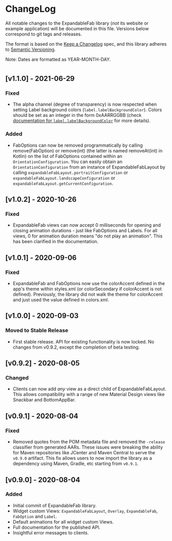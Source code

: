 # ChangeLog
All notable changes to the ExpandableFab library (*not* its website or example application) will be documented in this file. Versions below correspond to git tags and releases.

The format is based on the [Keep a Changelog](https://keepachangelog.com/en/1.0.0/) spec,
and this library adheres to [Semantic Versioning](https://semver.org/).

Note: Dates are formatted as YEAR-MONTH-DAY.

#

## [v1.1.0] - 2021-06-29
### Fixed
- The alpha channel (degree of transparency) is now respected when setting Label background colors (`label.labelBackgroundColor`). Colors should be set as an integer in the form 0xAARRGGBB (check [documentation for `label.labelBackgroundColor`](https://nambicompany.github.io/expandable-fab/kdoc/) for more details).

### Added
- FabOptions can now be removed programmatically by calling remove(FabOption) or remove(int) (the latter is named removeAt(int) in Kotlin) on the list of FabOptions contained within an `OrientationConfiguration`. You can easily obtain an `OrientationConfiguration` from an instance of ExpandableFabLayout by calling `expandableFabLayout.portraitConfiguration` or `expandableFabLayout.landscapeConfiguration` or `expandableFabLayout.getCurrentConfiguration`.

## [v1.0.2] - 2020-10-26
### Fixed
- ExpandableFab views can now accept 0 milliseconds for opening and closing animation durations - just like FabOptions and Labels. For all views, 0 for animation duration means "do not play an animation". This has been clarified in the documentation.

## [v1.0.1] - 2020-09-06
### Fixed
- ExpandableFab and FabOptions now use the colorAccent defined in the app's theme within styles.xml (or colorSecondary if colorAccent is not defined). Previously, the library did not walk the theme for colorAccent and just used the value defined in colors.xml.

## [v1.0.0] - 2020-09-03
### Moved to Stable Release
- First stable release. API for existing functionality is now locked. No changes from v0.9.2, except the completion of beta testing.

## [v0.9.2] - 2020-08-05
### Changed
- Clients can now add *any* view as a direct child of ExpandableFabLayout. This allows compatibility with a range of new Material Design views like Snackbar and BottomAppBar.

## [v0.9.1] - 2020-08-04
### Fixed
- Removed quotes from the POM metadata file and removed the `-release` classifier from generated AARs. These issues were breaking the ability for Maven repositories like JCenter and Maven Central to serve the `v0.9.0` artifact. This fix allows users to now import the library as a dependency using Maven, Gradle, etc starting from `v0.9.1`.

## [v0.9.0] - 2020-08-04
### Added
- Initial commit of ExpandableFab library.
- Widget custom Views: `ExpandableFabLayout`, `Overlay`, `ExpandableFab`, `FabOption` and `Label`.
- Default animations for all widget custom Views.
- Full documentation for the published API.
- Insightful error messages to clients.
